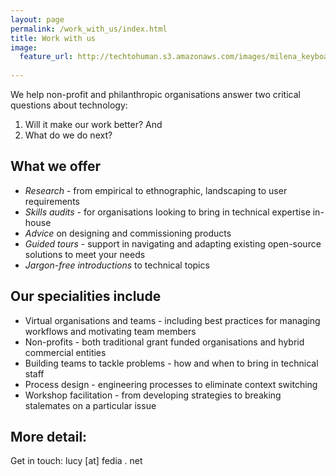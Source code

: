 ```yaml
---
layout: page
permalink: /work_with_us/index.html
title: Work with us
image:
  feature_url: http://techtohuman.s3.amazonaws.com/images/milena_keyboard.jpg 
  
---
```


We help non-profit and philanthropic organisations answer two critical questions about technology: 

1. Will it make our work better? And 
2. What do we do next?  

## What we offer

* *Research* - from empirical to ethnographic, landscaping to user requirements 
* *Skills audits* - for organisations looking to bring in technical expertise in-house 
* *Advice* on designing and commissioning products
* *Guided tours* - support in navigating and adapting existing open-source solutions to meet your needs 
* *Jargon-free introductions* to technical topics  

## Our specialities include

* Virtual organisations and teams - including best practices for managing workflows and motivating team members
* Non-profits - both traditional grant funded organisations and hybrid commercial entities
* Building teams to tackle problems - how and when to bring in technical staff
* Process design - engineering processes to eliminate context switching  
* Workshop facilitation - from developing strategies to breaking stalemates on a particular issue

## More detail: 

Get in touch: lucy [at] fedia . net 
